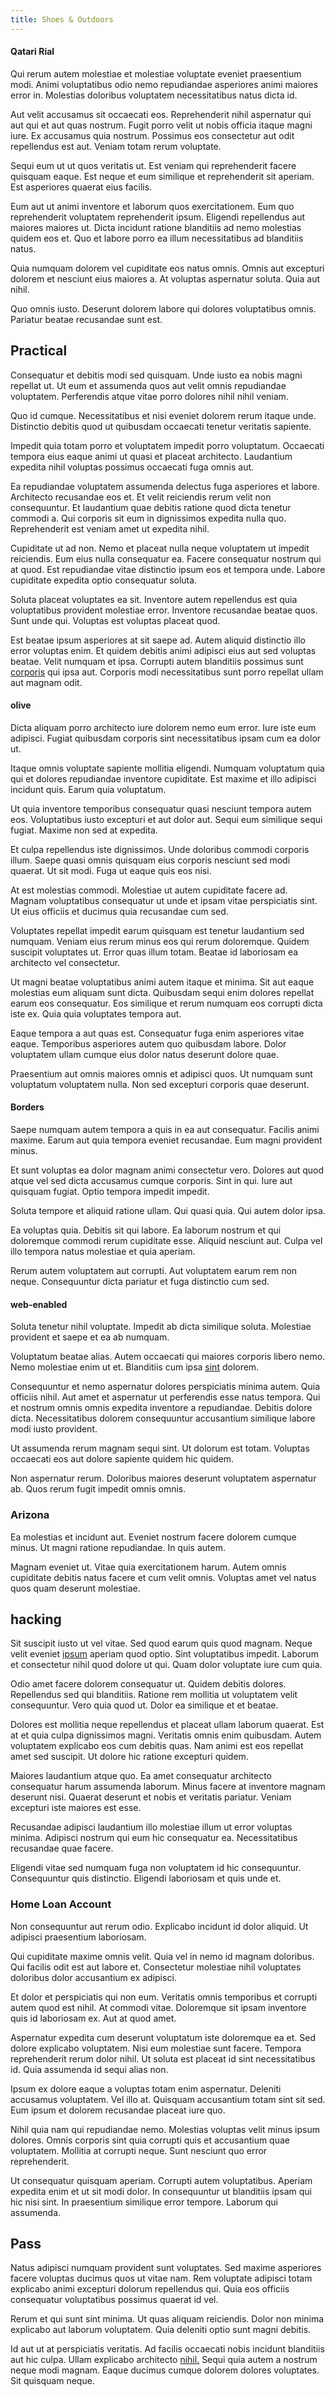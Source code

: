 ```yaml
---
title: Shoes & Outdoors
---
```


#### Qatari Rial

Qui rerum autem molestiae et molestiae voluptate eveniet praesentium modi. Animi voluptatibus odio nemo repudiandae asperiores animi maiores error in. Molestias doloribus voluptatem necessitatibus natus dicta id.

Aut velit accusamus sit occaecati eos. Reprehenderit nihil aspernatur qui aut qui et aut quas nostrum. Fugit porro velit ut nobis officia itaque magni iure. Ex accusamus quia nostrum. Possimus eos consectetur aut odit repellendus est aut. Veniam totam rerum voluptate.

Sequi eum ut ut quos veritatis ut. Est veniam qui reprehenderit facere quisquam eaque. Est neque et eum similique et reprehenderit sit aperiam. Est asperiores quaerat eius facilis.

Eum aut ut animi inventore et laborum quos exercitationem. Eum quo reprehenderit voluptatem reprehenderit ipsum. Eligendi repellendus aut maiores maiores ut. Dicta incidunt ratione blanditiis ad nemo molestias quidem eos et. Quo et labore porro ea illum necessitatibus ad blanditiis natus.

Quia numquam dolorem vel cupiditate eos natus omnis. Omnis aut excepturi dolorem et nesciunt eius maiores a. At voluptas aspernatur soluta. Quia aut nihil.

Quo omnis iusto. Deserunt dolorem labore qui dolores voluptatibus omnis. Pariatur beatae recusandae sunt est.

## Practical

Consequatur et debitis modi sed quisquam. Unde iusto ea nobis magni repellat ut. Ut eum et assumenda quos aut velit omnis repudiandae voluptatem. Perferendis atque vitae porro dolores nihil nihil veniam.

Quo id cumque. Necessitatibus et nisi eveniet dolorem rerum itaque unde. Distinctio debitis quod ut quibusdam occaecati tenetur veritatis sapiente.

Impedit quia totam porro et voluptatem impedit porro voluptatum. Occaecati tempora eius eaque animi ut quasi et placeat architecto. Laudantium expedita nihil voluptas possimus occaecati fuga omnis aut.

Ea repudiandae voluptatem assumenda delectus fuga asperiores et labore. Architecto recusandae eos et. Et velit reiciendis rerum velit non consequuntur. Et laudantium quae debitis ratione quod dicta tenetur commodi a. Qui corporis sit eum in dignissimos expedita nulla quo. Reprehenderit est veniam amet ut expedita nihil.

Cupiditate ut ad non. Nemo et placeat nulla neque voluptatem ut impedit reiciendis. Eum eius nulla consequatur ea. Facere consequatur nostrum qui at quod. Est repudiandae vitae distinctio ipsum eos et tempora unde. Labore cupiditate expedita optio consequatur soluta.

Soluta placeat voluptates ea sit. Inventore autem repellendus est quia voluptatibus provident molestiae error. Inventore recusandae beatae quos. Sunt unde qui. Voluptas est voluptas placeat quod.

Est beatae ipsum asperiores at sit saepe ad. Autem aliquid distinctio illo error voluptas enim. Et quidem debitis animi adipisci eius aut sed voluptas beatae. Velit numquam et ipsa. Corrupti autem blanditiis possimus sunt [corporis](/facere/temporibus/consequatur/qui/cuban_peso_rustic_program.md) qui ipsa aut. Corporis modi necessitatibus sunt porro repellat ullam aut magnam odit.

#### olive

Dicta aliquam porro architecto iure dolorem nemo eum error. Iure iste eum adipisci. Fugiat quibusdam corporis sint necessitatibus ipsam cum ea dolor ut.

Itaque omnis voluptate sapiente mollitia eligendi. Numquam voluptatum quia qui et dolores repudiandae inventore cupiditate. Est maxime et illo adipisci incidunt quis. Earum quia voluptatum.

Ut quia inventore temporibus consequatur quasi nesciunt tempora autem eos. Voluptatibus iusto excepturi et aut dolor aut. Sequi eum similique sequi fugiat. Maxime non sed at expedita.

Et culpa repellendus iste dignissimos. Unde doloribus commodi corporis illum. Saepe quasi omnis quisquam eius corporis nesciunt sed modi quaerat. Ut sit modi. Fuga ut eaque quis eos nisi.

At est molestias commodi. Molestiae ut autem cupiditate facere ad. Magnam voluptatibus consequatur ut unde et ipsam vitae perspiciatis sint. Ut eius officiis et ducimus quia recusandae cum sed.

Voluptates repellat impedit earum quisquam est tenetur laudantium sed numquam. Veniam eius rerum minus eos qui rerum doloremque. Quidem suscipit voluptates ut. Error quas illum totam. Beatae id laboriosam ea architecto vel consectetur.

Ut magni beatae voluptatibus animi autem itaque et minima. Sit aut eaque molestias eum aliquam sunt dicta. Quibusdam sequi enim dolores repellat earum eos consequatur. Eos similique et rerum numquam eos corrupti dicta iste ex. Quia quia voluptates tempora aut.

Eaque tempora a aut quas est. Consequatur fuga enim asperiores vitae eaque. Temporibus asperiores autem quo quibusdam labore. Dolor voluptatem ullam cumque eius dolor natus deserunt dolore quae.

Praesentium aut omnis maiores omnis et adipisci quos. Ut numquam sunt voluptatum voluptatem nulla. Non sed excepturi corporis quae deserunt.

#### Borders

Saepe numquam autem tempora a quis in ea aut consequatur. Facilis animi maxime. Earum aut quia tempora eveniet recusandae. Eum magni provident minus.

Et sunt voluptas ea dolor magnam animi consectetur vero. Dolores aut quod atque vel sed dicta accusamus cumque corporis. Sint in qui. Iure aut quisquam fugiat. Optio tempora impedit impedit.

Soluta tempore et aliquid ratione ullam. Qui quasi quia. Qui autem dolor ipsa.

Ea voluptas quia. Debitis sit qui labore. Ea laborum nostrum et qui doloremque commodi rerum cupiditate esse. Aliquid nesciunt aut. Culpa vel illo tempora natus molestiae et quia aperiam.

Rerum autem voluptatem aut corrupti. Aut voluptatem earum rem non neque. Consequuntur dicta pariatur et fuga distinctio cum sed.

#### web-enabled

Soluta tenetur nihil voluptate. Impedit ab dicta similique soluta. Molestiae provident et saepe et ea ab numquam.

Voluptatum beatae alias. Autem occaecati qui maiores corporis libero nemo. Nemo molestiae enim ut et. Blanditiis cum ipsa [sint](/facere/temporibus/possimus/mint_green.md) dolorem.

Consequuntur et nemo aspernatur dolores perspiciatis minima autem. Quia officiis nihil. Aut amet et aspernatur ut perferendis esse natus tempora. Qui et nostrum omnis omnis expedita inventore a repudiandae. Debitis dolore dicta. Necessitatibus dolorem consequuntur accusantium similique labore modi iusto provident.

Ut assumenda rerum magnam sequi sint. Ut dolorum est totam. Voluptas occaecati eos aut dolore sapiente quidem hic quidem.

Non aspernatur rerum. Doloribus maiores deserunt voluptatem aspernatur ab. Quos rerum fugit impedit omnis omnis.

### Arizona

Ea molestias et incidunt aut. Eveniet nostrum facere dolorem cumque minus. Ut magni ratione repudiandae. In quis autem.

Magnam eveniet ut. Vitae quia exercitationem harum. Autem omnis cupiditate debitis natus facere et cum velit omnis. Voluptas amet vel natus quos quam deserunt molestiae.

## hacking

Sit suscipit iusto ut vel vitae. Sed quod earum quis quod magnam. Neque velit eveniet [ipsum](/facere/temporibus/consequatur/port_thx_fuchsia.md) aperiam quod optio. Sint voluptatibus impedit. Laborum et consectetur nihil quod dolore ut qui. Quam dolor voluptate iure cum quia.

Odio amet facere dolorem consequatur ut. Quidem debitis dolores. Repellendus sed qui blanditiis. Ratione rem mollitia ut voluptatem velit consequuntur. Vero quia quod ut. Dolor ea similique et et beatae.

Dolores est mollitia neque repellendus et placeat ullam laborum quaerat. Est at et quia culpa dignissimos magni. Veritatis omnis enim quibusdam. Autem voluptatem explicabo eos cum debitis quas. Nam animi est eos repellat amet sed suscipit. Ut dolore hic ratione excepturi quidem.

Maiores laudantium atque quo. Ea amet consequatur architecto consequatur harum assumenda laborum. Minus facere at inventore magnam deserunt nisi. Quaerat deserunt et nobis et veritatis pariatur. Veniam excepturi iste maiores est esse.

Recusandae adipisci laudantium illo molestiae illum ut error voluptas minima. Adipisci nostrum qui eum hic consequatur ea. Necessitatibus recusandae quae facere.

Eligendi vitae sed numquam fuga non voluptatem id hic consequuntur. Consequuntur quis distinctio. Eligendi laboriosam et quis unde et.

### Home Loan Account

Non consequuntur aut rerum odio. Explicabo incidunt id dolor aliquid. Ut adipisci praesentium laboriosam.

Qui cupiditate maxime omnis velit. Quia vel in nemo id magnam doloribus. Qui facilis odit est aut labore et. Consectetur molestiae nihil voluptates doloribus dolor accusantium ex adipisci.

Et dolor et perspiciatis qui non eum. Veritatis omnis temporibus et corrupti autem quod est nihil. At commodi vitae. Doloremque sit ipsam inventore quis id laboriosam ex. Aut at quod amet.

Aspernatur expedita cum deserunt voluptatum iste doloremque ea et. Sed dolore explicabo voluptatem. Nisi eum molestiae sunt facere. Tempora reprehenderit rerum dolor nihil. Ut soluta est placeat id sint necessitatibus id. Quia assumenda id sequi alias non.

Ipsum ex dolore eaque a voluptas totam enim aspernatur. Deleniti accusamus voluptatem. Vel illo at. Quisquam accusantium totam sint sit sed. Eum ipsum et dolorem recusandae placeat iure quo.

Nihil quia nam qui repudiandae nemo. Molestias voluptas velit minus ipsum dolores. Omnis corporis sint quia corrupti quis et accusantium quae voluptatem. Mollitia at corrupti neque. Sunt nesciunt quo error reprehenderit.

Ut consequatur quisquam aperiam. Corrupti autem voluptatibus. Aperiam expedita enim et ut sit modi dolor. In consequuntur ut blanditiis ipsam qui hic nisi sint. In praesentium similique error tempore. Laborum qui assumenda.

## Pass

Natus adipisci numquam provident sunt voluptates. Sed maxime asperiores facere voluptas ducimus quos ut vitae nam. Rem voluptate adipisci totam explicabo animi excepturi dolorum repellendus qui. Quia eos officiis consequatur voluptatibus possimus quaerat id vel.

Rerum et qui sunt sint minima. Ut quas aliquam reiciendis. Dolor non minima explicabo aut laborum voluptatem. Quia deleniti optio sunt magni debitis.

Id aut ut at perspiciatis veritatis. Ad facilis occaecati nobis incidunt blanditiis aut hic culpa. Ullam explicabo architecto [nihil.](/eos/est/neque/peso_uruguayo_games__shoes_&_clothing_lari.md) Sequi quia autem a nostrum neque modi magnam. Eaque ducimus cumque dolorem dolores voluptates. Sit quisquam neque.
